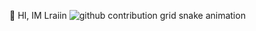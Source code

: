 🫡 HI, IM Lraiin
<picture>
  <source media="(prefers-color-scheme: dark)" srcset="https://mirror.ghproxy.com/raw.githubusercontent.com/Lraiin/Lraiin/output/github-contribution-grid-snake-dark.svg">
  <source media="(prefers-color-scheme: light)" srcset="https://mirror.ghproxy.com/raw.githubusercontent.com/Lraiin/Lraiin/output/github-contribution-grid-snake.svg">
  <img alt="github contribution grid snake animation" src="https://mirror.ghproxy.com/raw.githubusercontent.com/Lraiin/Lraiin/output/github-contribution-grid-snake.svg">
</picture>
